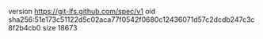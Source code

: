 version https://git-lfs.github.com/spec/v1
oid sha256:51e173c51122d5c02aca77f0542f0680c12436071d57c2dcdb247c3c8f2b4cb0
size 18673
